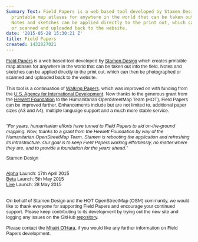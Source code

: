 ```yaml
---
Summary Text: Field Papers is a web based tool developed by Stamen Designs which creates
  printable map atlases for anywhere in the world that can be taken out into the field.
  Notes and sketches can be applied directly to the print out, which can then be photographed
  or scanned and uploaded back to the website.
date: '2015-05-28 15:30:21 Z'
title: Field Papers
created: 1432827021
---
```

<div style="color: #222222; font-family: arial, sans-serif; font-size: 12.8000001907349px; line-height: normal;"><a href="http://fieldpapers.org/">Field Papers</a>&nbsp;is a web based tool developed by&nbsp;<a style="font-size: 12.8000001907349px;" href="http://stamen.com/">Stamen Design</a> which&nbsp;<span style="font-size: 12.8000001907349px;">creates printable map atlases for anywhere in the world that can be taken out into the field. Notes and sketches can be applied directly to the print out, which can then be photographed or scanned and uploaded back to the website. </span></div><div style="color: #222222; font-family: arial, sans-serif; font-size: 12.8000001907349px; line-height: normal;">&nbsp;</div><div style="color: #222222; font-family: arial, sans-serif; font-size: 12.8000001907349px; line-height: normal;"><span style="font-size: 12.8000001907349px;">This tool is a continuation of <a href="http://walking-papers.org/">Walking Papers,</a> which was improved on with funding from the <a href="http://www.usaid.gov/">U.S. Agency for International Development</a>.&nbsp;</span>Now thanks to the generous grant from the <a href="http://www.hewlett.org/">Hewlett Foundation</a> to the Humanitarian OpenStreetMap Team (HOT), Field Papers can be improved further. Enhancements include&nbsp;<span style="font-size: 12.8000001907349px;">but are not limited to, additional paper sizes (A3 and A4), multiple language support and a much more stable service.&nbsp;</span></div><div style="color: #222222; font-family: arial, sans-serif; font-size: 12.8000001907349px; line-height: normal;">&nbsp;</div><div style="color: #222222; font-family: arial, sans-serif; font-size: 12.8000001907349px; line-height: normal;"><p style="color: #333333; font-family: 'Open Sans', Arial, Helvetica, sans-serif; font-size: 12px; line-height: 20px;"><em style="color: #222222; font-family: arial, sans-serif; font-size: 12.8000001907349px; line-height: normal;">"For years, humanitarian efforts have turned to Field Papers to aid on-the-ground mapping. Now, thanks to a grant from the Hewlett Foundation by way of the Humanitarian OpenStreetMap Team, Stamen is rebooting the application and refreshing its infrastructure. Our goal is to keep Field Papers working effortlessly, no matter where they are, and to provide a foundation for the years ahead."</em></p><p style="color: #333333; font-family: 'Open Sans', Arial, Helvetica, sans-serif; font-size: 12px; line-height: 20px;"><span style="color: #222222; font-family: arial, sans-serif; font-size: 12.8000001907349px; line-height: normal;">Stamen Design</span></p></div><div style="color: #222222; font-family: arial, sans-serif; font-size: 12.8000001907349px; line-height: normal;">&nbsp;</div><div style="color: #222222; font-family: arial, sans-serif; font-size: 12.8000001907349px; line-height: normal;"><a href="http://fieldpapers.tumblr.com/post/117007387684/alpha-release-notes">Alpha</a> Launch: 17th April 2015</div><div style="color: #222222; font-family: arial, sans-serif; font-size: 12.8000001907349px; line-height: normal;"><a href="http://fieldpapers.tumblr.com/post/118135849709/beta-release-notes">Beta</a> Launch: 5th May 2015</div><div style="color: #222222; font-family: arial, sans-serif; font-size: 12.8000001907349px; line-height: normal;"><a href="http://fieldpapers.org/">Live</a> Launch: 28 May 2015</div><div style="color: #222222; font-family: arial, sans-serif; font-size: 12.8000001907349px; line-height: normal;">&nbsp;</div><p><span style="color: #222222; font-family: arial, sans-serif; font-size: 12.8000001907349px; line-height: normal;">On behalf of Stamen Design and the HOT OpenStreetMap (OSM) community, we would like to thank everyone for supporting Field Papers and encourage your continued support. Please keep contributing to its development by trying out the new site and logging any issues on the GitHub <a href="https://github.com/stamen/fieldpapers">repository</a>.</span></p><p><span style="color: #222222; font-family: arial, sans-serif; font-size: 12.8000001907349px; line-height: normal;">Please contact the <a href="mailto:mhairi.ohara@hotosm.org">Mhairi O'Hara</a>, if you would like any further information on Field Papers development.</span></p><p>&nbsp;</p><p>&nbsp;</p>
